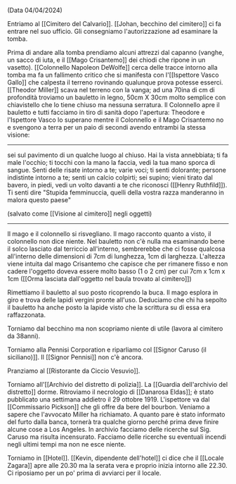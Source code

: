 (Data 04/04/2024)

Entriamo al [[Cimitero del Calvario]]. [[Johan, becchino del cimitero]] ci fa entrare nel suo ufficio.
Gli consegniamo l'autorizzazione ad esaminare la tomba.

Prima di andare alla tomba prendiamo alcuni attrezzi dal capanno (vanghe, un sacco di iuta, e il [[Mago Crisantemo]] dei chiodi che ripone in un vasetto).
[[Colonnello Napoleon DeWolfe]] cerca delle tracce intorno alla tomba ma fa un fallimento critico che si manifesta con l'[[Ispettore Vasco Gallo]] che calpesta il terreno rovinando qualunque prova potesse esserci.
[[Theodor Miller]] scava nel terreno con la vanga; ad una 70ina di cm di profondità troviamo un bauletto in legno, 50cm X 30cm molto semplice con chiavistello che lo tiene chiuso ma nessuna serratura.
Il Colonnello apre il bauletto e tutti facciamo in tiro di sanità dopo l'apertura:
Theodore e l'Ispettore Vasco lo superano mentre il Colonnello e il Mago Crisantemo no e svengono a terra per un paio di secondi avendo entrambi la stessa visione:

-------
sei sul pavimento di un qualche luogo al chiuso. Hai la vista annebbiata; ti fa male l'occhio; ti tocchi con la mano la faccia, vedi la tua mano sporca di sangue. Senti delle risate intorno a te; varie voci; ti senti dolorante; persone indistinte intorno a te; senti un calcio colpirti; sei supino; vieni tirato dal bavero, in piedi, vedi un volto davanti a te che riconosci ([[Henry Ruthfild]]).
Ti senti dire "Stupida femminuccia, quelli della vostra razza manderanno in malora questo paese"

(salvato come [[Visione al cimitero]] negli oggetti)

------
Il mago e il colonnello si risvegliano. Il mago racconto quanto a visto, il colonnello non dice niente.
Nel bauletto non c'è nulla ma esaminando bene il solco lasciato dal terriccio all'interno, sembrerebbe che ci fosse qualcosa all'interno delle dimensioni di 7cm di lunghezza, 1cm di larghezza. L'altezza viene intuita dal mago Crisantemo che capisce che per rimanere fisso e non cadere l'oggetto doveva essere molto basso (1 o 2 cm) per cui 7cm x 1cm x 1cm 
([[Orma lasciata dall'oggetto nel baula trovato al cimitero]])

Rimettiamo il bauletto al suo posto ricoprendo la buca. 
Il mago esplora in giro e trova delle lapidi vergini pronte all'uso. Deduciamo che chi ha sepolto il bauletto ha anche posto la lapide visto che la scrittura su di essa era raffazzonata.

Torniamo dal becchino ma non scopriamo niente di utile (lavora al cimitero da 38anni).

Torniamo alla Pennisi Corporation e riparliamo col [[Signor Caruso (il siciliano)]].
Il [[Signor Pennisi]] non c'è ancora.

Pranziamo al [[Ristorante da Ciccio Vesuvio]]. 

Torniamo all'[[Archivio del distretto di polizia]]. La [[Guardia dell'archivio del distretto]] dorme. Ritroviamo il necrologio di [[Danarosa Eldas]]; è stato pubblicato una settimana addietro il 29 ottobre 1919.
L'ispettore va dal [[Commissario Pickson]] che gli offre da bere del bourbon.
Veniamo a sapere che l'avvocato Miller ha richiamato. A quanto pare è stato informato del furto dalla banca, tornerà tra qualche giorno perché prima deve finire alcune cose a Los Angeles.
In archivio facciamo delle ricerche sul Sig. Caruso ma risulta incensurato.
Facciamo delle ricerche su eventuali incendi negli ultimi tempi ma non ne esce niente.

Torniamo in [[Hotel]]. [[Kevin, dipendente dell'hotel]] ci dice che il [[Locale Zagara]] apre alle 20.30 ma la serata vera e proprio inizia intorno alle 22.30.
Ci riposiamo per un po' prima di avviarci per il locale.




